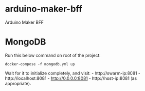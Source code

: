 # arduino-maker-bff
Arduino Maker BFF



# MongoDB
Run this below command on root of the project:
```shell
docker-compose -f mongodb.yml up
```

Wait for it to initialize completely, and visit:
    - http://swarm-ip:8081
    - http://localhost:8081
    - http://0.0.0.0:8081
    - http://host-ip:8081 (as appropriate).